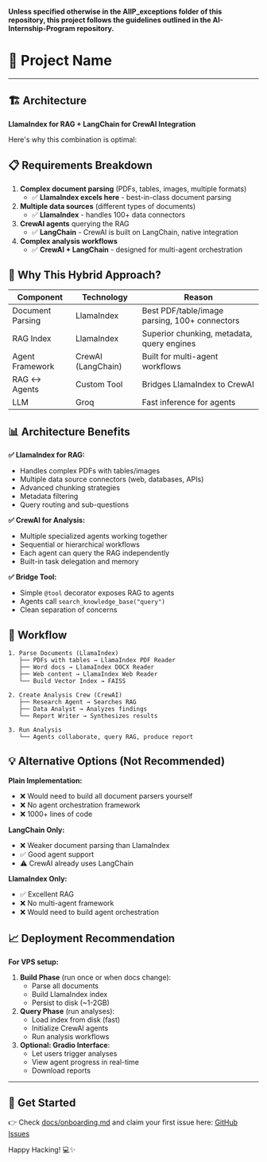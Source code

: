 **Unless specified otherwise in the AIIP_exceptions folder of this repository, this project follows the guidelines outlined in the AI-Internship-Program repository.**
# 🌟 Project Name

---


## 🏗️ Architecture

**LlamaIndex for RAG + LangChain for CrewAI Integration**

Here's why this combination is optimal:

## 📋 Requirements Breakdown

1.  **Complex document parsing** (PDFs, tables, images, multiple formats)
    -   ✅ **LlamaIndex excels here** - best-in-class document parsing
2.  **Multiple data sources** (different types of documents)
    -   ✅ **LlamaIndex** - handles 100+ data connectors
3.  **CrewAI agents** querying the RAG
    -   ✅ **LangChain** - CrewAI is built on LangChain, native integration
4.  **Complex analysis workflows**
    -   ✅ **CrewAI + LangChain** - designed for multi-agent orchestration


## 🎯 Why This Hybrid Approach?
| Component          | Technology         | Reason                                               |
|--------------------|--------------------|------------------------------------------------------|
| Document Parsing   | LlamaIndex         | Best PDF/table/image parsing, 100+ connectors        |
| RAG Index          | LlamaIndex         | Superior chunking, metadata, query engines           |
| Agent Framework    | CrewAI (LangChain) | Built for multi-agent workflows                      |
| RAG ↔ Agents       | Custom Tool        | Bridges LlamaIndex to CrewAI                         |
| LLM                | Groq               | Fast inference for agents                            |




## 📊 Architecture Benefits

**✅ LlamaIndex for RAG:**

-   Handles complex PDFs with tables/images
-   Multiple data source connectors (web, databases, APIs)
-   Advanced chunking strategies
-   Metadata filtering
-   Query routing and sub-questions

**✅ CrewAI for Analysis:**

-   Multiple specialized agents working together
-   Sequential or hierarchical workflows
-   Each agent can query the RAG independently
-   Built-in task delegation and memory

**✅ Bridge Tool:**

-   Simple `@tool` decorator exposes RAG to agents
-   Agents call `search_knowledge_base("query")`
-   Clean separation of concerns

## 🚀 Workflow

```
1. Parse Documents (LlamaIndex)
   ├── PDFs with tables → LlamaIndex PDF Reader
   ├── Word docs → LlamaIndex DOCX Reader  
   ├── Web content → LlamaIndex Web Reader
   └── Build Vector Index → FAISS

2. Create Analysis Crew (CrewAI)
   ├── Research Agent → Searches RAG
   ├── Data Analyst → Analyzes findings
   └── Report Writer → Synthesizes results

3. Run Analysis
   └── Agents collaborate, query RAG, produce report
```

## 💡 Alternative Options (Not Recommended)

**Plain Implementation:**

-   ❌ Would need to build all document parsers yourself
-   ❌ No agent orchestration framework
-   ❌ 1000+ lines of code

**LangChain Only:**

-   ❌ Weaker document parsing than LlamaIndex
-   ✅ Good agent support
-   ⚠️ CrewAI already uses LangChain

**LlamaIndex Only:**

-   ✅ Excellent RAG
-   ❌ No multi-agent framework
-   ❌ Would need to build agent orchestration

## 📈 Deployment Recommendation

**For VPS setup:**

1.  **Build Phase** (run once or when docs change):
    -   Parse all documents
    -   Build LlamaIndex index
    -   Persist to disk (~1-2GB)
2.  **Query Phase** (run analyses):
    -   Load index from disk (fast)
    -   Initialize CrewAI agents
    -   Run analysis workflows
3.  **Optional: Gradio Interface**:
    -   Let users trigger analyses
    -   View agent progress in real-time
    -   Download reports



---

## 🚀 Get Started
👉 Check [docs/onboarding.md](docs/onboarding.md) and claim your first issue here: [GitHub Issues](../../issues)

Happy Hacking! 💻✨
